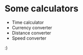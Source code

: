 # Some calculators

-   Time calculator
-   Currency converter
-   Distance converter
-   Speed converter

:)
